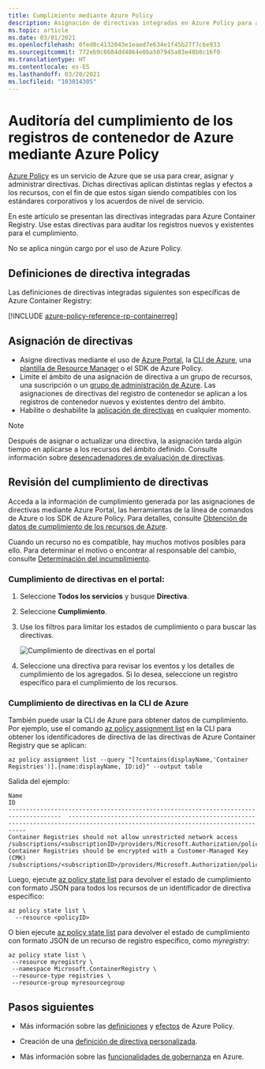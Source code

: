 ```yaml
---
title: Cumplimiento mediante Azure Policy
description: Asignación de directivas integradas en Azure Policy para auditar el cumplimiento de los registros de contenedor de Azure
ms.topic: article
ms.date: 03/01/2021
ms.openlocfilehash: 0fed0c4132043e1eaed7e634e1f45b27f7c6e933
ms.sourcegitcommit: 772eb9c6684dd4864e0ba507945a83e48b8c16f0
ms.translationtype: HT
ms.contentlocale: es-ES
ms.lasthandoff: 03/20/2021
ms.locfileid: "103014305"
---
```

# <a name="audit-compliance-of-azure-container-registries-using-azure-policy"></a>Auditoría del cumplimiento de los registros de contenedor de Azure mediante Azure Policy

[Azure Policy](../governance/policy/overview.md) es un servicio de Azure que se usa para crear, asignar y administrar directivas. Dichas directivas aplican distintas reglas y efectos a los recursos, con el fin de que estos sigan siendo compatibles con los estándares corporativos y los acuerdos de nivel de servicio.

En este artículo se presentan las directivas integradas para Azure Container Registry. Use estas directivas para auditar los registros nuevos y existentes para el cumplimiento.

No se aplica ningún cargo por el uso de Azure Policy.

## <a name="built-in-policy-definitions"></a>Definiciones de directiva integradas

Las definiciones de directivas integradas siguientes son específicas de Azure Container Registry:

[!INCLUDE [azure-policy-reference-rp-containerreg](../../includes/policy/reference/byrp/microsoft.containerregistry.md)]

## <a name="assign-policies"></a>Asignación de directivas

* Asigne directivas mediante el uso de [Azure Portal](../governance/policy/assign-policy-portal.md), la [CLI de Azure](../governance/policy/assign-policy-azurecli.md), una [plantilla de Resource Manager](../governance/policy/assign-policy-template.md) o el SDK de Azure Policy.
* Limite el ámbito de una asignación de directiva a un grupo de recursos, una suscripción o un [grupo de administración de Azure](../governance/management-groups/overview.md). Las asignaciones de directivas del registro de contenedor se aplican a los registros de contenedor nuevos y existentes dentro del ámbito.
* Habilite o deshabilite la [aplicación de directivas](../governance/policy/concepts/assignment-structure.md#enforcement-mode) en cualquier momento.

> [!NOTE]
> Después de asignar o actualizar una directiva, la asignación tarda algún tiempo en aplicarse a los recursos del ámbito definido. Consulte información sobre [desencadenadores de evaluación de directivas](../governance/policy/how-to/get-compliance-data.md#evaluation-triggers).

## <a name="review-policy-compliance"></a>Revisión del cumplimiento de directivas

Acceda a la información de cumplimiento generada por las asignaciones de directivas mediante Azure Portal, las herramientas de la línea de comandos de Azure o los SDK de Azure Policy. Para detalles, consulte [Obtención de datos de cumplimiento de los recursos de Azure](../governance/policy/how-to/get-compliance-data.md).

Cuando un recurso no es compatible, hay muchos motivos posibles para ello. Para determinar el motivo o encontrar al responsable del cambio, consulte [Determinación del incumplimiento](../governance/policy/how-to/determine-non-compliance.md).

### <a name="policy-compliance-in-the-portal"></a>Cumplimiento de directivas en el portal:

1. Seleccione **Todos los servicios** y busque **Directiva**.
1. Seleccione **Cumplimiento**.
1. Use los filtros para limitar los estados de cumplimiento o para buscar las directivas.

    ![Cumplimiento de directivas en el portal](./media/container-registry-azure-policy/azure-policy-compliance.png)
    
1. Seleccione una directiva para revisar los eventos y los detalles de cumplimiento de los agregados. Si lo desea, seleccione un registro específico para el cumplimiento de los recursos.

### <a name="policy-compliance-in-the-azure-cli"></a>Cumplimiento de directivas en la CLI de Azure

También puede usar la CLI de Azure para obtener datos de cumplimiento. Por ejemplo, use el comando [az policy assignment list](/cli/azure/policy/assignment#az-policy-assignment-list) en la CLI para obtener los identificadores de directiva de las directivas de Azure Container Registry que se aplican:

```azurecli
az policy assignment list --query "[?contains(displayName,'Container Registries')].{name:displayName, ID:id}" --output table
```

Salida del ejemplo:

```
Name                                                                                   ID
-------------------------------------------------------------------------------------  --------------------------------------------------------------------------------------------------------------------------------
Container Registries should not allow unrestricted network access           /subscriptions/<subscriptionID>/providers/Microsoft.Authorization/policyAssignments/b4faf132dc344b84ba68a441
Container Registries should be encrypted with a Customer-Managed Key (CMK)  /subscriptions/<subscriptionID>/providers/Microsoft.Authorization/policyAssignments/cce1ed4f38a147ad994ab60a
```

Luego, ejecute [az policy state list](/cli/azure/policy/state#az-policy-state-list) para devolver el estado de cumplimiento con formato JSON para todos los recursos de un identificador de directiva específico:

```azurecli
az policy state list \
  --resource <policyID>
```

O bien ejecute [az policy state list](/cli/azure/policy/state#az-policy-state-list) para devolver el estado de cumplimiento con formato JSON de un recurso de registro específico, como *myregistry*:

```azurecli
az policy state list \
 --resource myregistry \
 --namespace Microsoft.ContainerRegistry \
 --resource-type registries \
 --resource-group myresourcegroup
```

## <a name="next-steps"></a>Pasos siguientes

* Más información sobre las [definiciones](../governance/policy/concepts/definition-structure.md) y [efectos](../governance/policy/concepts/effects.md) de Azure Policy.

* Creación de una [definición de directiva personalizada](../governance/policy/tutorials/create-custom-policy-definition.md).

* Más información sobre las [funcionalidades de gobernanza](../governance/index.yml) en Azure.
